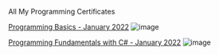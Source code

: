 All My Programming Certificates

[Programming Basics - January 2022](https://github.com/JacksonJS12/Certificates/files/8502232/Programming.Basics.-.January.2022.-.Certificate.pdf)
![image](https://user-images.githubusercontent.com/99989417/173139966-b10edbf0-2e48-4707-a7d3-03e2c091fd0e.png)

[Programming Fundamentals with C# - January 2022](https://github.com/JacksonJS12/Certificates/files/8502234/Programming.Fundamentals.with.C.-.January.2022.-.Certificate.pdf)
![image](https://user-images.githubusercontent.com/99989417/173140107-78222648-7417-4283-9279-6455c626cc20.png)

